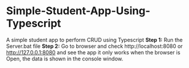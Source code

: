 # Simple-Student-App-Using-Typescript
A simple student app to perform CRUD using Typescript
<b>Step 1:</b> Run the Server.bat file
<b>Step 2:</b> Go to browser and check http://localhost:8080 or http://127.0.0.1:8080 and see the app
it only works when the browser is Open, the data is shown in the console window.
